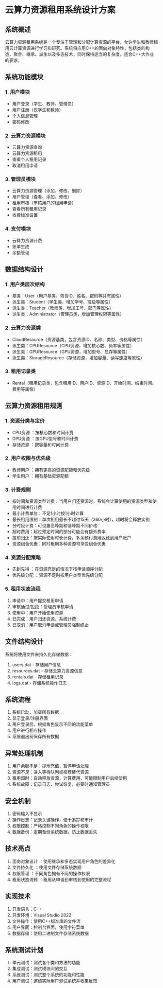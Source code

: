# 云算力资源租用系统设计方案
## 系统概述
云算力资源租用系统是一个专注于管理和分配计算资源的平台，允许学生和教师租用云计算资源进行学习和研究。系统将应用C++的面向对象特性，包括类的构造、聚合、继承、派生以及多态技术，同时保持适当的复杂度，适合C++大作业的要求。

## 系统功能模块
### 1. 用户模块
- 用户登录（学生、教师、管理员）
- 用户注册（仅学生和教师）
- 个人信息管理
- 密码修改
### 2. 云算力资源模块
- 云算力资源查询
- 云算力资源租用
- 查看个人租用记录
- 取消租用申请
### 3. 管理员模块
- 云算力资源管理（添加、修改、删除）
- 用户管理（查看、添加、修改）
- 租用审核（审核用户的租用申请）
- 查看所有租用记录
- 收费标准设置
### 4. 支付模块
- 云算力资源计费
- 账单生成
- 余额管理

## 数据结构设计

### 1. 用户类层次结构
- 基类：User（用户基类，包含ID、姓名、密码等共有属性）
- 派生类：Student（学生类，增加学号、班级等属性）
- 派生类：Teacher（教师类，增加工号、部门等属性）
- 派生类：Administrator（管理员类，增加管理权限等属性）

### 2. 云算力资源类
- CloudResource（资源基类，包含资源ID、名称、类型、价格等属性）
- 派生类：CPUResource（CPU资源，增加核心数、频率等属性）
- 派生类：GPUResource（GPU资源，增加型号、显存等属性）
- 派生类：StorageResource（存储资源，增加容量、读写速度等属性）

### 3. 租用记录类
- Rental（租用记录类，包含租用ID、用户ID、资源ID、开始时间、结束时间、费用等属性）

## 云算力资源租用规则
### 1. 资源分类与定价
- CPU资源 ：按核心数和时间计费
- GPU资源 ：按GPU型号和时间计费
- 存储资源 ：按容量和时间计费
### 2. 用户权限与优先级
- 教师用户 ：拥有更高的资源配额和优先级
- 学生用户 ：拥有基础资源配额
### 3. 计费规则
- 按时间和资源类型计费：当用户归还资源时，系统会计算使用的资源类型和使用时间进行计费
- 最小计费单位：不足1小时按1小时计算
- 最长租用限制：单次租用最长不超过15天（360小时），超时将会释放实例
- 分时段计费：可设置高峰期和低峰期不同价格
- 超时费用：超过预定时间的部分可能会有额外费率
- 提前归还：按实际使用时长计费，多余预付费用返还到用户账户
- 资源组合优惠：同时租用多种资源可享受组合优惠

### 4. 资源分配策略
- 先到先得 ：在资源充足的情况下按申请顺序分配
- 优先级分配 ：资源不足时按用户类型优先级分配

### 5. 租用状态流程
1. 申请中：用户提交租用申请
2. 审核通过/拒绝：管理员审核申请
3. 使用中：用户开始使用资源
4. 已完成：用户归还资源，系统计费
5. 已取消：用户取消申请或管理员强制终止

## 文件结构设计
系统将使用文件来持久化存储数据：

1. users.dat - 存储用户信息
2. resources.dat - 存储云算力资源信息
3. rentals.dat - 存储租用记录
4. logs.dat - 存储系统操作日志

## 系统流程
1. 系统启动，加载所有数据
2. 显示登录/注册界面
3. 用户登录后，根据角色显示不同的功能菜单
4. 用户进行相应操作
5. 系统退出前保存所有数据

## 异常处理机制
1. 用户余额不足：提示充值，暂停申请处理
2. 资源不足：进入等待队列或推荐替代资源
3. 租用超时：自动释放资源，计算费用，可能限制用户后续使用
4. 系统故障：记录日志，尝试恢复，必要时通知管理员

## 安全机制
1. 密码输入不显示
2. 操作日志：记录关键操作，便于追踪和审计
3. 权限控制：严格控制不同角色的操作权限
4. 数据备份：定期备份系统数据，防止数据丢失


## 技术亮点
1. 面向对象设计 ：使用继承和多态实现用户角色的差异化
2. 文件持久化 ：使用文件存储系统数据
3. 权限管理 ：不同角色拥有不同的操作权限
4. 租用状态流转 ：租用从申请到审核到使用的完整流程

## 实现技术
1. 开发语言：C++
2. 开发环境：Visual Studio 2022
3. 文件操作：使用C++标准库的文件流
4. 用户界面：控制台界面，使用字符菜单
5. 数据存储：使用二进制文件存储系统数据

## 系统测试计划
1. 单元测试：测试各个类和方法的功能
2. 集成测试：测试模块间的交互
3. 系统测试：测试整个系统的功能和性能
4. 用户测试：邀请实际用户测试系统并收集反馈


